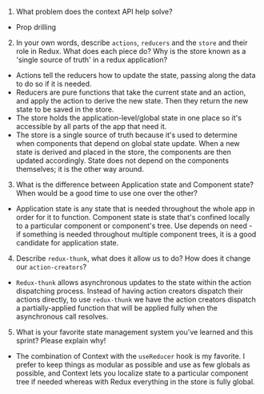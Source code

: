1. What problem does the context API help solve?
-   Prop drilling
2. In your own words, describe `actions`, `reducers` and the `store` and their role in Redux. What does each piece do? Why is the store known as a 'single source of truth' in a redux application?
-   Actions tell the reducers how to update the state, passing along the data to do so if it is needed.
-   Reducers are pure functions that take the current state and an action, and apply the action to derive the new state. Then they return the new state to be saved in the store.
-   The store holds the application-level/global state in one place so it's accessible by all parts of the app that need it.
-   The store is a single source of truth because it's used to determine when components that depend on global state update. When a new state is derived and placed in the store, the components are then updated accordingly. State does not depend on the components themselves; it is the other way around.
3. What is the difference between Application state and Component state? When would be a good time to use one over the other?
-   Application state is any state that is needed throughout the whole app in order for it to function. Component state is state that's confined locally to a particular component or component's tree. Use depends on need - if something is needed throughout multiple component trees, it is a good candidate for application state.
4. Describe `redux-thunk`, what does it allow us to do? How does it change our `action-creators`?
-   `Redux-thunk` allows asynchronous updates to the state within the action dispatching process. Instead of having action creators dispatch their actions directly, to use `redux-thunk` we have the action creators dispatch a partially-applied function that will be applied fully when the asynchronous call resolves.
5. What is your favorite state management system you've learned and this sprint? Please explain why!
-   The combination of Context with the `useReducer` hook is my favorite. I prefer to keep things as modular as possible and use as few globals as possible, and Context lets you localize state to a particular component tree if needed whereas with Redux everything in the store is fully global. 
